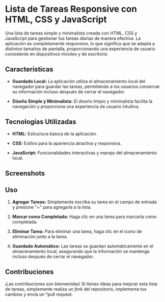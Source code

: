 # Lista de Tareas Responsive con HTML, CSS y JavaScript

Una lista de tareas simple y minimalista creada con HTML, CSS y JavaScript para gestionar tus tareas diarias de manera efectiva. La aplicación es completamente responsive, lo que significa que se adapta a distintos tamaños de pantalla, proporcionando una experiencia de usuario consistente en dispositivos móviles y de escritorio.

## Características

- **Guardado Local:** La aplicación utiliza el almacenamiento local del navegador para guardar las tareas, permitiendo a los usuarios conservar su información incluso después de cerrar el navegador.

- **Diseño Simple y Minimalista:** El diseño limpio y minimalista facilita la navegación y proporciona una experiencia de usuario intuitiva.

## Tecnologías Utilizadas

- **HTML:** Estructura básica de la aplicación.

- **CSS:** Estilos para la apariencia atractiva y responsiva.

- **JavaScript:** Funcionalidades interactivas y manejo del almacenamiento local.

## Screenshots


## Uso

1. **Agregar Tareas:** Simplemente escriba su tarea en el campo de entrada y presione "+" para agregarla a la lista.

2. **Marcar como Completada:** Haga clic en una tarea para marcarla como completada.

3. **Eliminar Tarea:** Para eliminar una tarea, haga clic en el icono de eliminación junto a la tarea.

4. **Guardado Automático:** Las tareas se guardan automáticamente en el almacenamiento local, asegurando que la información se mantenga incluso después de cerrar el navegador.

## Contribuciones

¡Las contribuciones son bienvenidas! Si tienes ideas para mejorar esta lista de tareas, simplemente realiza un *fork* del repositorio, implementa tus cambios y envía un *pull request.
